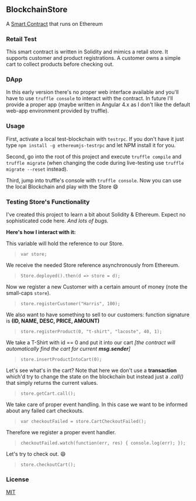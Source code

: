 ## BlockchainStore

A [Smart Contract](https://github.com/brakmic/BlockchainStore/blob/master/contracts/Store.sol) that runs on Ethereum

### Retail Test

This smart contract is written in Solidity and mimics a retail store. It supports customer and product registrations. A customer owns a simple cart to collect products before checking out.

### DApp

In this early version there's no proper web interface available and you'll have to use `truffle console` to interact with the contract. In future I'll provide a proper app (maybe written in Angular 4.x as I don't like the default web-app environment provided by truffle).

### Usage

First, activate a local test-blockchain with `testrpc`. If you don't have it just type `npm install -g ethereumjs-testrpc` and let NPM install it for you.

Second, go into the root of this project and execute `truffle compile` and `truffle migrate` (when changing the code during live-testing use `truffle migrate --reset` instead).

Third, jump into truffle's console with `truffle console`. Now you can use the local Blockchain and play with the Store :smile:

### Testing Store's Functionality

I've created this project to learn a bit about Solidity & Ethereum. Expect no sophisticated code here. *And lots of bugs.*

**Here's how I interact with it:**

This variable will hold the reference to our Store.

> `var store;`

 We receive the needed Store reference asynchronously from Ethereum.

> `Store.deployed().then(d => store = d);`

Now we register a new Customer with a certain amount of money (note the small-caps `store`).

> `store.registerCustomer("Harris", 100);`

We also want to have something to sell to our customers: function signature is **(ID, NAME, DESC, PRICE, AMOUNT)**

> `store.registerProduct(0, "t-shirt", "lacoste", 40, 1);`

We take a T-Shirt with id == 0 and put it into our cart *[the contract will automatically find the cart for current **msg.sender**]*

> `store.insertProductIntoCart(0);`

Let's see what's in the cart? Note that here we don't use a **transaction** which'd try to change the state on the blockchain but instead just a *.call()* that simply returns the current values.

> `store.getCart.call();`

We take care of proper event handling. In this case we want to be informed about any failed cart checkouts.

> `var checkoutFailed = store.CartCheckoutFailed();`

Therefore we register a proper event handler.

> `checkoutFailed.watch(function(err, res) { console.log(err); });`

Let's try to check out. :smile:

> `store.checkoutCart();`

### License

[MIT](https://github.com/brakmic/BlockchainStore/blob/master/LICENSE)
